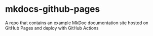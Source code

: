 # mkdocs-github-pages

A repo that contains an example MkDoc documentation site hosted on GitHub Pages and deploy with GitHub Actions

